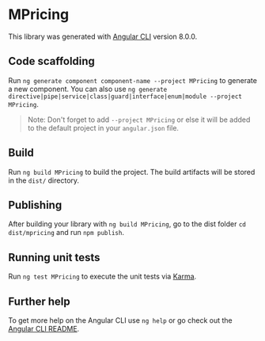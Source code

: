# MPricing

This library was generated with [Angular CLI](https://github.com/angular/angular-cli) version 8.0.0.

## Code scaffolding

Run `ng generate component component-name --project MPricing` to generate a new component. You can also use `ng generate directive|pipe|service|class|guard|interface|enum|module --project MPricing`.
> Note: Don't forget to add `--project MPricing` or else it will be added to the default project in your `angular.json` file. 

## Build

Run `ng build MPricing` to build the project. The build artifacts will be stored in the `dist/` directory.

## Publishing

After building your library with `ng build MPricing`, go to the dist folder `cd dist/mpricing` and run `npm publish`.

## Running unit tests

Run `ng test MPricing` to execute the unit tests via [Karma](https://karma-runner.github.io).

## Further help

To get more help on the Angular CLI use `ng help` or go check out the [Angular CLI README](https://github.com/angular/angular-cli/blob/master/README.md).
